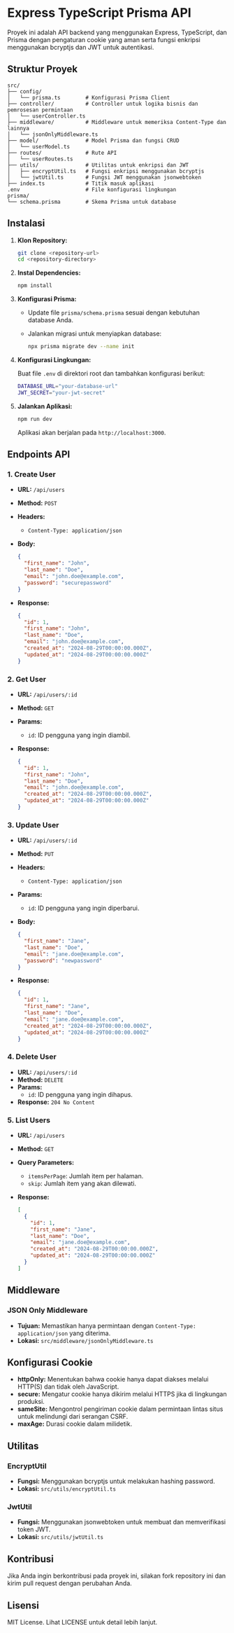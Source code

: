 # Express TypeScript Prisma API

Proyek ini adalah API backend yang menggunakan Express, TypeScript, dan Prisma dengan pengaturan cookie yang aman serta fungsi enkripsi menggunakan bcryptjs dan JWT untuk autentikasi.

## Struktur Proyek

```
src/
├── config/
│   └── prisma.ts        # Konfigurasi Prisma Client
├── controller/          # Controller untuk logika bisnis dan pemrosesan permintaan
│   └── userController.ts
├── middleware/          # Middleware untuk memeriksa Content-Type dan lainnya
│   └── jsonOnlyMiddleware.ts
├── model/               # Model Prisma dan fungsi CRUD
│   └── userModel.ts
├── routes/              # Rute API
│   └── userRoutes.ts
├── utils/               # Utilitas untuk enkripsi dan JWT
│   ├── encryptUtil.ts   # Fungsi enkripsi menggunakan bcryptjs
│   └── jwtUtil.ts       # Fungsi JWT menggunakan jsonwebtoken
├── index.ts             # Titik masuk aplikasi
.env                     # File konfigurasi lingkungan
prisma/
└── schema.prisma        # Skema Prisma untuk database
```

## Instalasi

1. **Klon Repository:**

   ```bash
   git clone <repository-url>
   cd <repository-directory>
   ```

2. **Instal Dependencies:**

   ```bash
   npm install
   ```

3. **Konfigurasi Prisma:**

   - Update file `prisma/schema.prisma` sesuai dengan kebutuhan database Anda.
   - Jalankan migrasi untuk menyiapkan database:

     ```bash
     npx prisma migrate dev --name init
     ```

4. **Konfigurasi Lingkungan:**

   Buat file `.env` di direktori root dan tambahkan konfigurasi berikut:

   ```bash
   DATABASE_URL="your-database-url"
   JWT_SECRET="your-jwt-secret"
   ```

5. **Jalankan Aplikasi:**

   ```bash
   npm run dev
   ```

   Aplikasi akan berjalan pada `http://localhost:3000`.

## Endpoints API

### 1. Create User

- **URL:** `/api/users`
- **Method:** `POST`
- **Headers:**
  - `Content-Type: application/json`
- **Body:**

  ```json
  {
    "first_name": "John",
    "last_name": "Doe",
    "email": "john.doe@example.com",
    "password": "securepassword"
  }
  ```

- **Response:**

  ```json
  {
    "id": 1,
    "first_name": "John",
    "last_name": "Doe",
    "email": "john.doe@example.com",
    "created_at": "2024-08-29T00:00:00.000Z",
    "updated_at": "2024-08-29T00:00:00.000Z"
  }
  ```

### 2. Get User

- **URL:** `/api/users/:id`
- **Method:** `GET`
- **Params:**
  - `id`: ID pengguna yang ingin diambil.
- **Response:**

  ```json
  {
    "id": 1,
    "first_name": "John",
    "last_name": "Doe",
    "email": "john.doe@example.com",
    "created_at": "2024-08-29T00:00:00.000Z",
    "updated_at": "2024-08-29T00:00:00.000Z"
  }
  ```

### 3. Update User

- **URL:** `/api/users/:id`
- **Method:** `PUT`
- **Headers:**
  - `Content-Type: application/json`
- **Params:**
  - `id`: ID pengguna yang ingin diperbarui.
- **Body:**

  ```json
  {
    "first_name": "Jane",
    "last_name": "Doe",
    "email": "jane.doe@example.com",
    "password": "newpassword"
  }
  ```

- **Response:**

  ```json
  {
    "id": 1,
    "first_name": "Jane",
    "last_name": "Doe",
    "email": "jane.doe@example.com",
    "created_at": "2024-08-29T00:00:00.000Z",
    "updated_at": "2024-08-29T00:00:00.000Z"
  }
  ```

### 4. Delete User

- **URL:** `/api/users/:id`
- **Method:** `DELETE`
- **Params:**
  - `id`: ID pengguna yang ingin dihapus.
- **Response:** `204 No Content`

### 5. List Users

- **URL:** `/api/users`
- **Method:** `GET`
- **Query Parameters:**
  - `itemsPerPage`: Jumlah item per halaman.
  - `skip`: Jumlah item yang akan dilewati.
- **Response:**

  ```json
  [
    {
      "id": 1,
      "first_name": "Jane",
      "last_name": "Doe",
      "email": "jane.doe@example.com",
      "created_at": "2024-08-29T00:00:00.000Z",
      "updated_at": "2024-08-29T00:00:00.000Z"
    }
  ]
  ```

## Middleware

### JSON Only Middleware

- **Tujuan:** Memastikan hanya permintaan dengan `Content-Type: application/json` yang diterima.
- **Lokasi:** `src/middleware/jsonOnlyMiddleware.ts`

## Konfigurasi Cookie

- **httpOnly:** Menentukan bahwa cookie hanya dapat diakses melalui HTTP(S) dan tidak oleh JavaScript.
- **secure:** Mengatur cookie hanya dikirim melalui HTTPS jika di lingkungan produksi.
- **sameSite:** Mengontrol pengiriman cookie dalam permintaan lintas situs untuk melindungi dari serangan CSRF.
- **maxAge:** Durasi cookie dalam milidetik.

## Utilitas

### EncryptUtil

- **Fungsi:** Menggunakan bcryptjs untuk melakukan hashing password.
- **Lokasi:** `src/utils/encryptUtil.ts`

### JwtUtil

- **Fungsi:** Menggunakan jsonwebtoken untuk membuat dan memverifikasi token JWT.
- **Lokasi:** `src/utils/jwtUtil.ts`

## Kontribusi

Jika Anda ingin berkontribusi pada proyek ini, silakan fork repository ini dan kirim pull request dengan perubahan Anda.

## Lisensi

MIT License. Lihat LICENSE untuk detail lebih lanjut.